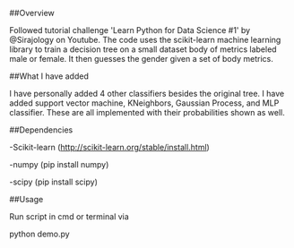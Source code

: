 ##Overview

Followed tutorial challenge 'Learn Python for Data Science #1' by @Sirajology on Youtube. The code uses the scikit-learn machine learning library to train a decision tree on a small dataset body of metrics labeled male or female. It then guesses the gender given a set of body metrics.

##What I have added

I have personally added 4 other classifiers besides the original tree. I have added support vector machine, KNeighbors, Gaussian Process, and MLP classifier. These are all implemented with their probabilities shown as well. 

##Dependencies 

-Scikit-learn (http://scikit-learn.org/stable/install.html)

-numpy (pip install numpy)

-scipy (pip install scipy)

##Usage

Run script in cmd or terminal via

python demo.py
